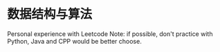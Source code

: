 # 数据结构与算法
 Personal experience with Leetcode 
 Note: if possible, don't practice with Python, Java and CPP would be better choose.

